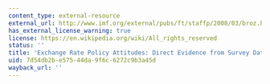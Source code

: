 ```yaml
---
content_type: external-resource
external_url: http://www.imf.org/external/pubs/ft/staffp/2008/03/broz.htm
has_external_license_warning: true
license: https://en.wikipedia.org/wiki/All_rights_reserved
status: ''
title: 'Exchange Rate Policy Attitudes: Direct Evidence from Survey Data'
uid: 7d54db2b-e575-44da-9f6c-6272c9b3a45d
wayback_url: ''
---
```

